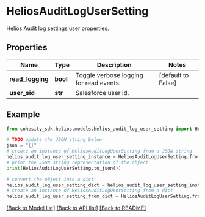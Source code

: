 # HeliosAuditLogUserSetting

Helios Audit log settings user properties.

## Properties

Name | Type | Description | Notes
------------ | ------------- | ------------- | -------------
**read_logging** | **bool** | Toggle verbose logging for read events. | [default to False]
**user_sid** | **str** | Salesforce user id. | 

## Example

```python
from cohesity_sdk.helios.models.helios_audit_log_user_setting import HeliosAuditLogUserSetting

# TODO update the JSON string below
json = "{}"
# create an instance of HeliosAuditLogUserSetting from a JSON string
helios_audit_log_user_setting_instance = HeliosAuditLogUserSetting.from_json(json)
# print the JSON string representation of the object
print(HeliosAuditLogUserSetting.to_json())

# convert the object into a dict
helios_audit_log_user_setting_dict = helios_audit_log_user_setting_instance.to_dict()
# create an instance of HeliosAuditLogUserSetting from a dict
helios_audit_log_user_setting_from_dict = HeliosAuditLogUserSetting.from_dict(helios_audit_log_user_setting_dict)
```
[[Back to Model list]](../README.md#documentation-for-models) [[Back to API list]](../README.md#documentation-for-api-endpoints) [[Back to README]](../README.md)


